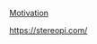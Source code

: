 [Motivation](https://medium.com/datadriveninvestor/is-stereoscopic-3d-vision-what-deep-learning-needs-to-generalize-modeling-of-the-reality-1871f579e2ef)

https://stereopi.com/
